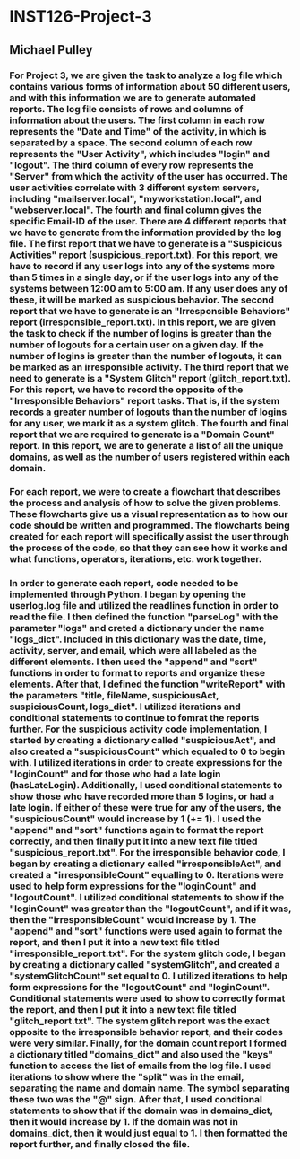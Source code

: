 # INST126-Project-3
## Michael Pulley
### For Project 3, we are given the task to analyze a log file which contains various forms of information about 50 different users, and with this information we are to generate automated reports. The log file consists of rows and columns of information about the users. The first column in each row represents the "Date and Time" of the activity, in which is separated by a space. The second column of each row represents the "User Activity", which includes "login" and "logout". The third column of every row represents the "Server" from which the activity of the user has occurred. The user activities correlate with 3 different system servers, including "mailserver.local", "myworkstation.local", and "webserver.local". The fourth and final column gives the specific Email-ID of the user. There are 4 different reports that we have to generate from the information provided by the log file. The first report that we have to generate is a "Suspicious Activities" report (suspicious_report.txt). For this report, we have to record if any user logs into any of the systems more than 5 times in a single day, or if the user logs into any of the systems between 12:00 am to 5:00 am. If any user does any of these, it will be marked as suspicious behavior. The second report that we have to generate is an "Irresponsible Behaviors" report (irresponsible_report.txt). In this report, we are given the task to check if the number of logins is greater than the number of logouts for a certain user on a given day. If the number of logins is greater than the number of logouts, it can be marked as an irresponsible activity. The third report that we need to generate is a "System Glitch" report (glitch_report.txt). For this report, we have to record the opposite of the "Irresponsible Behaviors" report tasks. That is, if the system records a greater number of logouts than the number of logins for any user, we mark it as a system glitch. The fourth and final report that we are required to generate is a "Domain Count" report. In this report, we are to generate a list of all the unique domains, as well as the number of users registered within each domain.
### For each report, we were to create a flowchart that describes the process and analysis of how to solve the given problems. These flowcharts give us a visual representation as to how our code should be written and programmed. The flowcharts being created for each report will specifically assist the user through the process of the code, so that they can see how it works and what functions, operators, iterations, etc. work together. 
### In order to generate each report, code needed to be implemented through Python. I began by opening the userlog.log file and utilized the readlines function in order to read the file. I then defined the function "parseLog" with the parameter "logs" and creted a dictionary under the name "logs_dict". Included in this dictionary was the date, time, activity, server, and email, which were all labeled as the different elements. I then used the "append" and "sort" functions in order to format to reports and organize these elements. After that, I defined the function "writeReport" with the parameters "title, fileName, suspiciousAct, suspiciousCount, logs_dict". I utilized iterations and conditional statements to continue to fomrat the reports further. For the suspicious activity code implementation, I started by creating a dictionary called "suspiciousAct", and also created a "suspiciousCount" which equaled to 0 to begin with. I utilized iterations in order to create expressions for the "loginCount" and for those who had a late login (hasLateLogin). Additionally, I used conditional statements to show those who have recorded more than 5 logins, or had a late login. If either of these were true for any of the users, the "suspiciousCount" would increase by 1 (+= 1). I used the "append" and "sort" functions again to format the report correctly, and then finally put it into a new text file titled "suspicious_report.txt". For the irresponsible behavior code, I began by creating a dictionary called "irresponsibleAct", and created a "irresponsibleCount" equalling to 0. Iterations were used to help form expressions for the "loginCount" and "logoutCount". I utilized conditional statements to show if the "loginCount" was greater than the "logoutCount", and if it was, then the "irresponsibleCount" would increase by 1. The "append" and "sort" functions were used again to format the report, and then I put it into a new text file titled "irresponsible_report.txt". For the system glitch code, I began by creating a dictionary called "systemGlitch", and created a "systemGlitchCount" set equal to 0. I utilized iterations to help form expressions for the "logoutCount" and "loginCount". Conditional statements were used to show to correctly format the report, and then I put it into a new text file titled "glitch_report.txt". The system glitch report was the exact opposite to the irresponsible behavior report, and their codes were very similar. Finally, for the domain count report I formed a dictionary titled "domains_dict" and also used the "keys" function to access the list of emails from the log file. I used iterations to show where the "split" was in the email, separating the name and domain name. The symbol separating these two was the "@" sign. After that, I used condtional statements to show that if the domain was in domains_dict, then it would increase by 1. If the domain was not in domains_dict, then it would just equal to 1. I then formatted the report further, and finally closed the file.
